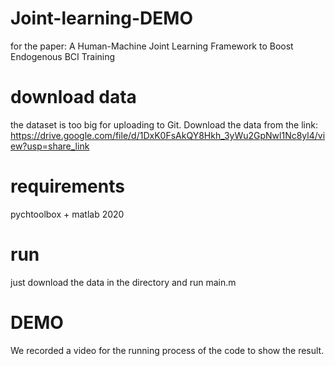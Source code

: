 # Joint-learning-DEMO
for the paper: A Human-Machine Joint Learning Framework to Boost Endogenous BCI Training

# download data
the dataset is too big for uploading to Git. Download the data from the link:
https://drive.google.com/file/d/1DxK0FsAkQY8Hkh_3yWu2GpNwl1Nc8yl4/view?usp=share_link

# requirements
pychtoolbox + matlab 2020

# run
just download the data in the directory and run main.m

# DEMO
We recorded a video for the running process of the code to show the result. 
